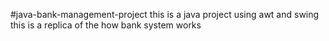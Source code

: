 #java-bank-management-project
this is a java project  using awt and swing this is a replica of the how bank system works
